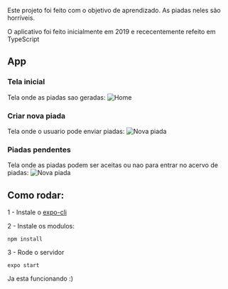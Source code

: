 Este projeto foi feito com o objetivo de aprendizado. As piadas neles são horríveis.

O aplicativo foi feito inicialmente em 2019 e rececentemente refeito em TypeScript

## App
### Tela inicial
Tela onde as piadas sao geradas:
![Home](https://i.imgur.com/4DACjab.gif)

### Criar nova piada
Tela onde o usuario pode enviar piadas:
![Nova piada](https://i.imgur.com/0ecDFQM.gif)

### Piadas pendentes
Tela onde as piadas podem ser aceitas ou nao para entrar no acervo de piadas:
![Nova piada](https://i.imgur.com/cwWsIyX.gif)

## Como rodar:

1 - Instale o [expo-cli](https://docs.expo.io/get-started/installation/)

2 - Instale os modulos:
```
npm install
```

3 - Rode o servidor
```
expo start
```

Ja esta funcionando :)


